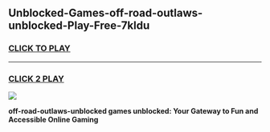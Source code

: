 
## Unblocked-Games-off-road-outlaws-unblocked-Play-Free-7kldu
<h3>
<a href="https://premium76.site?title=off-road-outlaws-unblocked&ref=20M">CLICK TO PLAY</a></h3>
<hr>

<h3>
<a href="https://premium76.site?title=off-road-outlaws-unblocked&ref=20M">CLICK 2 PLAY</a>
  
</h3>

<a href="https://premium76.site?title=off-road-outlaws-unblocked&ref=19M"><img src="https://clearcache.store/games.png"></a>


**off-road-outlaws-unblocked games unblocked: Your Gateway to Fun and Accessible Online Gaming**
